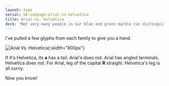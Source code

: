 ```yaml
---
layout: type
serial: kb-subpage-arial-vs-helvetica
title: Arial vs. Helvetica
deck: "Not very many people in our blue and green marble can distinguish Arial from Helvetica. It's really a prized talent."
---
```


I've pulled a few glyphs from each family to give you a hand.

![Arial Vs. Helvetica]({{site.url}}/svg/type-trivia/arial-vs-helvetica.svg "Arial Vs Helvetica"){:width="800px"}

If it's Helvetica, its **a** has a tail. Arial's does not. Arial has angled terminals. Helvetica does not. For Arial, leg of the capital **R** straight. Helvetica's leg is all curvy.

Now you know!